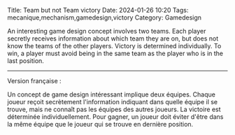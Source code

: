 Title: Team but not Team victory
Date: 2024-01-26 10:20
Tags: mecanique,mechanism,gamedesign,victory
Category: Gamedesign

An interesting game design concept involves two teams. Each player secretly receives information about which team they are on, but does not know the teams of the other players. Victory is determined individually. To win, a player must avoid being in the same team as the player who is in the last position.


______________________

Version française :


Un concept de game design intéressant implique deux équipes. Chaque joueur reçoit secrètement l'information indiquant dans quelle équipe il se trouve, mais ne connaît pas les équipes des autres joueurs. La victoire est déterminée individuellement. Pour gagner, un joueur doit éviter d'être dans la même équipe que le joueur qui se trouve en dernière position.



